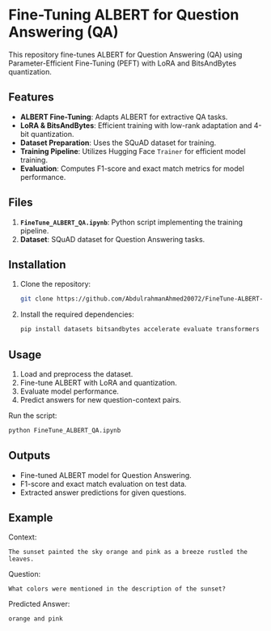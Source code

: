 # Fine-Tuning ALBERT for Question Answering (QA)

This repository fine-tunes ALBERT for Question Answering (QA) using Parameter-Efficient Fine-Tuning (PEFT) with LoRA and BitsAndBytes quantization.

## Features

- **ALBERT Fine-Tuning**: Adapts ALBERT for extractive QA tasks.
- **LoRA & BitsAndBytes**: Efficient training with low-rank adaptation and 4-bit quantization.
- **Dataset Preparation**: Uses the SQuAD dataset for training.
- **Training Pipeline**: Utilizes Hugging Face `Trainer` for efficient model training.
- **Evaluation**: Computes F1-score and exact match metrics for model performance.

## Files

1. **`FineTune_ALBERT_QA.ipynb`**: Python script implementing the training pipeline.
2. **Dataset**: SQuAD dataset for Question Answering tasks.

## Installation

1. Clone the repository:
   ```bash
   git clone https://github.com/AbdulrahmanAhmed20072/FineTune-ALBERT-QA.git
   ```
2. Install the required dependencies:
   ```bash
   pip install datasets bitsandbytes accelerate evaluate transformers torch peft numpy
   ```

## Usage

1. Load and preprocess the dataset.
2. Fine-tune ALBERT with LoRA and quantization.
3. Evaluate model performance.
4. Predict answers for new question-context pairs.

Run the script:
```bash
python FineTune_ALBERT_QA.ipynb
```

## Outputs

- Fine-tuned ALBERT model for Question Answering.
- F1-score and exact match evaluation on test data.
- Extracted answer predictions for given questions.

## Example

Context:
```
The sunset painted the sky orange and pink as a breeze rustled the leaves.
```

Question:
```
What colors were mentioned in the description of the sunset?
```

Predicted Answer:
```
orange and pink
```
